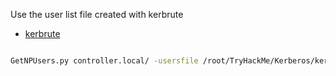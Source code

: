 Use the user list file created with kerbrute
* [kerbrute](https://github.com/ropnop/kerbrute/releases)


```bash

GetNPUsers.py controller.local/ -usersfile /root/TryHackMe/Kerberos/kerbrute-users.txt -no-pass

```
